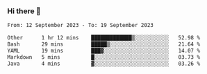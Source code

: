 ### Hi there 👋

<!--
**palaashatri/palaashatri** is a ✨ _special_ ✨ repository because its `README.md` (this file) appears on your GitHub profile.

Here are some ideas to get you started:

- 🔭 I’m currently working on ...
- 🌱 I’m currently learning ...
- 👯 I’m looking to collaborate on ...
- 🤔 I’m looking for help with ...
- 💬 Ask me about ...
- 📫 How to reach me: ...
- 😄 Pronouns: ...
- ⚡ Fun fact: ...
-->

<!--START_SECTION:waka-->

```txt
From: 12 September 2023 - To: 19 September 2023

Other      1 hr 12 mins    █████████████▒░░░░░░░░░░░   52.98 %
Bash       29 mins         █████▒░░░░░░░░░░░░░░░░░░░   21.64 %
YAML       19 mins         ███▓░░░░░░░░░░░░░░░░░░░░░   14.07 %
Markdown   5 mins          █░░░░░░░░░░░░░░░░░░░░░░░░   03.73 %
Java       4 mins          ▓░░░░░░░░░░░░░░░░░░░░░░░░   03.26 %
```

<!--END_SECTION:waka-->
